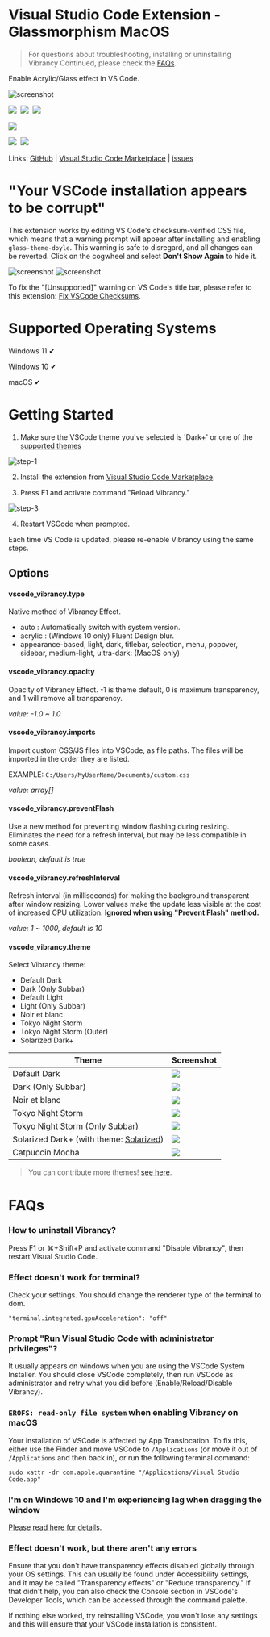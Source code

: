 # Visual Studio Code Extension - Glassmorphism MacOS

> For questions about troubleshooting, installing or uninstalling Vibrancy Continued, please check the [FAQs](#FAQs).

Enable Acrylic/Glass effect in VS Code.

![screenshot](./screenshot.png)

[![](https://vsmarketplacebadges.dev/version/krautgti.glass-theme-doyle.png)](https://marketplace.visualstudio.com/items?itemName=krautgti.glass-theme-doyle)&nbsp;
[![](https://vsmarketplacebadges.dev/rating-star/krautgti.glass-theme-doyle.png)](https://marketplace.visualstudio.com/items?itemName=krautgti.glass-theme-doyle)&nbsp;
[![](https://vsmarketplacebadges.dev/installs-short/krautgti.glass-theme-doyle.png)](https://marketplace.visualstudio.com/items?itemName=krautgti.glass-theme-doyle)

![](https://img.shields.io/badge/Vistual%20Studio%20Code%20v1.80.4-Tested%20✔%EF%B8%8F-brightgreen?logo=Visual-Studio-Code&logoColor=ffffff)

[![](https://img.shields.io/github/stars/krautgti/glass-theme-doyle.svg?style=social)](https://github.com/krautgti/glass-theme-doyle)&nbsp;
[![](https://img.shields.io/github/watchers/krautgti/glass-theme-doyle.svg?style=social)](https://github.com/krautgti/glass-theme-doyle)

Links: [GitHub](https://github.com/krautgti/glass-theme-doyle) | [Visual Studio Code Marketplace](https://marketplace.visualstudio.com/items?itemName=krautgti.glass-theme-doyle) | [issues](https://github.com/krautgti/glass-theme-doyle/issues)


# "Your VSCode installation appears to be corrupt"

This extension works by editing VS Code's checksum-verified CSS file, which means that a warning prompt will appear after installing and enabling `glass-theme-doyle`. This warning is safe to disregard, and all changes can be reverted. Click on the cogwheel and select **Don't Show Again** to hide it.

![screenshot](./warn.png)
![screenshot](./warnfix.png)

To fix the "[Unsupported]" warning on VS Code's title bar, please refer to this extension: [Fix VSCode Checksums](https://marketplace.visualstudio.com/items?itemName=lehni.vscode-fix-checksums).

# Supported Operating Systems

Windows 11 ✔

Windows 10 ✔

macOS ✔

# Getting Started

1. Make sure the VSCode theme you've selected is 'Dark+' or one of the [supported themes](#vscode_vibrancy.theme)

![step-1](./step-1.png)

2. Install the extension from [Visual Studio Code Marketplace](https://marketplace.visualstudio.com/items?itemName=krautgti.glass-theme-doyle).

3. Press F1 and activate command "Reload Vibrancy."

![step-3](./step-3.png)

4. Restart VSCode when prompted.

Each time VS Code is updated, please re-enable Vibrancy using the same steps.

## Options

#### vscode_vibrancy.type

Native method of Vibrancy Effect.

- auto : Automatically switch with system version.
- acrylic : (Windows 10 only) Fluent Design blur.
- appearance-based, light, dark, titlebar, selection, menu, popover, sidebar, medium-light, ultra-dark: (MacOS only)

#### vscode_vibrancy.opacity

Opacity of Vibrancy Effect. -1 is theme default, 0 is maximum transparency, and 1 will remove all transparency.

_value: -1.0 ~ 1.0_

#### vscode_vibrancy.imports

Import custom CSS/JS files into VSCode, as file paths. The files will be imported in the order they are listed.

EXAMPLE: `C:/Users/MyUserName/Documents/custom.css`

_value: array[]_

#### vscode_vibrancy.preventFlash

Use a new method for preventing window flashing during resizing. Eliminates the need for a refresh interval, but may be less compatible in some cases.

_boolean, default is true_

#### vscode_vibrancy.refreshInterval

Refresh interval (in milliseconds) for making the background transparent after window resizing. Lower values make the update less visible at the cost of increased CPU utilization. **Ignored when using "Prevent Flash" method.**

_value: 1 ~ 1000, default is 10_

#### vscode_vibrancy.theme

Select Vibrancy theme:

- Default Dark
- Dark (Only Subbar)
- Default Light
- Light (Only Subbar)
- Noir et blanc
- Tokyo Night Storm
- Tokyo Night Storm (Outer)
- Solarized Dark+

| Theme                                                                                                               | Screenshot                               |
| ------------------------------------------------------------------------------------------------------------------- | ---------------------------------------- |
| Default Dark                                                                                                        | ![](./theme-default.jpg)                 |
| Dark (Only Subbar)                                                                                                  | ![](./theme-subbar.jpg)                  |
| Noir et blanc                                                                                                       | ![](./theme-noir-et-blanc.jpg)           |
| Tokyo Night Storm                                                                                                   | ![](./theme-tokyo-night-storm.png)       |
| Tokyo Night Storm (Only Subbar)                                                                                     | ![](./theme-tokyo-night-storm-outer.png) |
| Solarized Dark+ (with theme: [Solarized](https://marketplace.visualstudio.com/items?itemName=ryanolsonx.solarized)) | ![](./theme-solarized-dark%2B.png)       |
| Catpuccin Mocha                                                                                                     | ![](./theme-catpuccin-mocha.png)         |

> You can contribute more themes! [see here](https://github.com/krautgti/glass-theme-doyle/tree/master/themes).

# FAQs

### How to uninstall Vibrancy?

Press F1 or ⌘+Shift+P and activate command "Disable Vibrancy", then restart Visual Studio Code.

### Effect doesn't work for terminal?

Check your settings. You should change the renderer type of the terminal to dom.

`"terminal.integrated.gpuAcceleration": "off"`

### Prompt "Run Visual Studio Code with administrator privileges"?

It usually appears on windows when you are using the VSCode System Installer. You should close VSCode completely, then run VSCode as administrator and retry what you did before (Enable/Reload/Disable Vibrancy).

### `EROFS: read-only file system` when enabling Vibrancy on macOS

Your installation of VSCode is affected by App Translocation. To fix this, either use the Finder and move VSCode to `/Applications` (or move it out of `/Applications` and then back in), or run the following terminal command:

```shell
sudo xattr -dr com.apple.quarantine "/Applications/Visual Studio Code.app"
```

### I'm on Windows 10 and I'm experiencing lag when dragging the window

[Please read here for details](https://github.com/EYHN/vscode-vibrancy/discussions/80).

### Effect doesn't work, but there aren't any errors

Ensure that you don't have transparency effects disabled globally through your OS settings. This can usually be found under Accessibility settings, and it may be called "Transparency effects" or "Reduce transparency." If that didn't help, you can also check the Console section in VSCode's Developer Tools, which can be accessed through the command palette.

If nothing else worked, try reinstalling VSCode, you won't lose any settings and this will ensure that your VSCode installation is consistent.